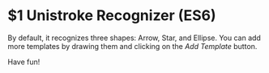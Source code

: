 # $1 Unistroke Recognizer (ES6)

By default, it recognizes three shapes: Arrow, Star, and Ellipse. You can add more templates by drawing them and clicking on the _Add Template_ button.

Have fun!
